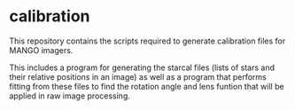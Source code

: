 # calibration
This repository contains the scripts required to generate calibration files for MANGO imagers.

This includes a program for generating the starcal files (lists of stars and their relative positions in an image) as well as a program that performs fitting from these files to find the rotation angle and lens funtion that will be applied in raw image processing.
